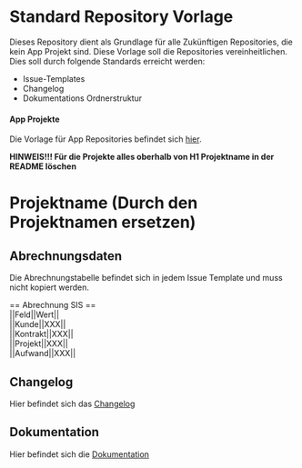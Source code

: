 # Standard Repository Vorlage

Dieses Repository dient als Grundlage für alle Zukünftigen Repositories, die kein App Projekt sind. Diese Vorlage soll die Repositories vereinheitlichen. Dies soll durch folgende Standards erreicht werden:

- Issue-Templates
- Changelog
- Dokumentations Ordnerstruktur

#### App Projekte
Die Vorlage für App Repositories befindet sich [hier](https://github.com/minova-afis/aero.minova.default.template.app).

**HINWEIS!!! Für die Projekte alles oberhalb von H1 Projektname in der README löschen**

# Projektname (Durch den Projektnamen ersetzen)

## Abrechnungsdaten

Die Abrechnungstabelle befindet sich in jedem Issue Template und muss nicht kopiert werden. 

== Abrechnung SIS == <br>
||Feld||Wert||<br>
||Kunde||XXX||<br>
||Kontrakt||XXX||<br>
||Projekt||XXX||<br>
||Aufwand||XXX||<br>

## Changelog

Hier befindet sich das [Changelog](https://github.com/minova-afis/aero.minova.default.template/blob/main/Changelog.md)

## Dokumentation

Hier befindet sich die [Dokumentation](https://github.com/minova-afis/aero.minova.default.template.app/tree/main/doc)
